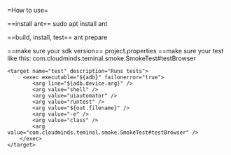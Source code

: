=How to use=

==install ant==
sudo apt install ant

==build, install, test==
ant prepare

==make sure your sdk version==
project.properties
==make sure your test
like this:
com.cloudminds.teminal.smoke.SmokeTest#testBrowser

    <target name="test" description="Runs tests">
         <exec executable="${adb}" failonerror="true">
            <arg line="${adb.device.arg}" />
            <arg value="shell" />
            <arg value="uiautomator" />
            <arg value="runtest" />
            <arg value="${out.filename}" />
            <arg value="-e" />
            <arg value="class" />
            <arg value="com.cloudminds.teminal.smoke.SmokeTest#testBrowser" />
        </exec>
    </target>
  
